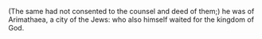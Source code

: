 (The same had not consented to the counsel and deed of them;) he was of Arimathaea, a city of the Jews: who also himself waited for the kingdom of God.
